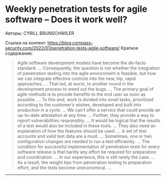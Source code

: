 # Weekly penetration tests for agile software – Does it work well?

Авторы: 
CYRILL BRUNSCHWILER

Ссылка на контент: 
https://blog.compass-security.com/2022/01/penetration-tests-agile-software/
Краткое содержание: 

<blockquote>
Agile software development models have become the de-facto standard.   ...   
Consequently, the question is not whether the integration of penetration testing into the agile environment is feasible, but how we can integrate effective controls into the new, hip, rapid approaches.   ...   
That led, at worst, to another round in the development process to weed out the bugs.   ...   
The primary goal of agile methods is to provide benefits to the end user as soon as possible.   ...   
To this end, work is divided into small tasks, prioritized according to the customer’s wishes, developed and built into production in a cycle.   ...   
We can’t offer a service that could provide an up-to-date attestation at any time.   ...   
Further, they provide a way to report vulnerabilities responsibly.   ...   
It would be logical that the results of a test would also be included in these tools.   ...   
They also need an explanation of how the features should be used.   ...   
A set of test accounts and valid test data are a must.   ...   
Sometimes, one or two configuration changes are needed to run a test efficiently.   ...   
The condition for successful implementation of penetration tests for every software release is that hardly any effort be required for preparation and coordination.   ...   
In our experience, this is still rarely the case.   ...   
As a result, the weight tips from penetration testing to preparation effort, and the tests become uneconomical.   ...   
</blockquote>

---

